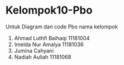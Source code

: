 # Kelompok10-Pbo
Untuk Diagram dan code Pbo
nama kelompok 
1. Ahmad Luthfi Baihaqi 11181004
2. Imelda Nur Amalya 11181036
3. Jumina Cahyani 
4. Nadiah Auliah 11181068
